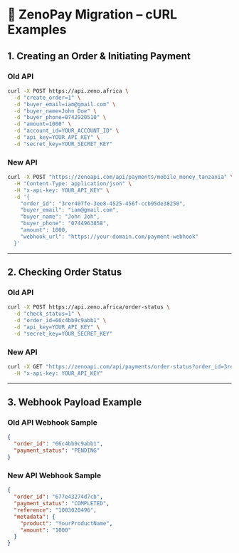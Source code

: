 # 🔄 ZenoPay Migration – cURL Examples

## 1. Creating an Order & Initiating Payment

### Old API

```bash
curl -X POST https://api.zeno.africa \
  -d "create_order=1" \
  -d "buyer_email=iam@gmail.com" \
  -d "buyer_name=John Doe" \
  -d "buyer_phone=0742920510" \
  -d "amount=1000" \
  -d "account_id=YOUR_ACCOUNT_ID" \
  -d "api_key=YOUR_API_KEY" \
  -d "secret_key=YOUR_SECRET_KEY"
```

### New API

```bash
curl -X POST "https://zenoapi.com/api/payments/mobile_money_tanzania" \
  -H "Content-Type: application/json" \
  -H "x-api-key: YOUR_API_KEY" \
  -d '{
    "order_id": "3rer407fe-3ee8-4525-456f-ccb95de38250",
    "buyer_email": "iam@gmail.com",
    "buyer_name": "John Joh",
    "buyer_phone": "0744963858",
    "amount": 1000,
    "webhook_url": "https://your-domain.com/payment-webhook"
  }'
```

---

## 2. Checking Order Status

### Old API

```bash
curl -X POST https://api.zeno.africa/order-status \
  -d "check_status=1" \
  -d "order_id=66c4bb9c9abb1" \
  -d "api_key=YOUR_API_KEY" \
  -d "secret_key=YOUR_SECRET_KEY"
```

### New API

```bash
curl -X GET "https://zenoapi.com/api/payments/order-status?order_id=3rer407fe-3ee8-4525-456f-ccb95de38250" \
  -H "x-api-key: YOUR_API_KEY"
```

---

## 3. Webhook Payload Example

### Old API Webhook Sample

```json
{
  "order_id": "66c4bb9c9abb1",
  "payment_status": "PENDING"
}
```

### New API Webhook Sample

```json
{
  "order_id": "677e43274d7cb",
  "payment_status": "COMPLETED",
  "reference": "1003020496",
  "metadata": {
    "product": "YourProductName",
    "amount": "1000"
  }
}
```
